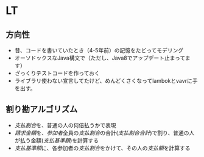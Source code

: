 # LT

## 方向性

* 昔、コードを書いていたとき（4-5年前）の記憶をたどってモデリング
* オーソドックスなJava構文で（ただし、Java8でアップデート止まってます）
* ざっくりテストコードを作っておく
* ライブラリ使わない宣言してたけど、めんどくさくなってlambokとvavrに手を出す。

## 割り勘アルゴリズム

* *支払割合*を、普通の人の何倍払うかで表現
* *請求金額*を、*参加者*全員の*支払割合*の合計(*支払割合合計*)で割り、普通の人が払う金額(*支払基準額*)を計算する
* *支払基準額*に、各参加者の*支払割合*をかけて、その人の*支払額*を計算する